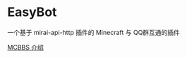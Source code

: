 # EasyBot
一个基于 mirai-api-http 插件的 Minecraft 与 QQ群互通的插件

[MCBBS 介绍](https://www.mcbbs.net/forum.php?mod=viewthread&tid=1175227)

